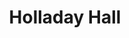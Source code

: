 ---
events:
- building: Holladay Hall
  categories: holladay-hall
  description: In 1966, the University was pressuring area landlords to rent to African
    American students. In response, some landlords wrote angry letters to Chancellor
    Caldwell.
  event_decade: '1960'
  event_id: '3'
  excerpt: In 1966, the University was pressuring area landlords to rent to African
    American students. In response, some landlords wrote angry letters to Chancellor
    Caldwell.
  image id (orig): 0004846
  image_caption: Nelson Hall, aerial view
  image_id: 0004846
  image_link: https://d.lib.ncsu.edu/collections/catalog/0004846
  start_date: 01/01/1966
  title: University Pressures Local Landlords
  year: '1966'
- building: Holladay Hall
  categories: holladay-hall
  description: This position was also called Facilitator of African American Affairs.
    It was first held by Dr. Augustus Witherspoon.
  event_decade: '1980'
  event_id: '25'
  excerpt: This position was also called Facilitator of African American Affairs.
    It was first held by Dr. Augustus Witherspoon.
  image id (orig): '0003667'
  image_caption: Holladay Hall
  image_id: '0003667'
  image_link: https://d.lib.ncsu.edu/collections/catalog/0003667
  start_date: 01/01/1989
  title: Associate Provost position created
  year: '1989'
- building: Holladay Hall
  categories: holladay-hall
  description: The Office for Diversity and African American Affairs changed its name
    to Office for Diversity and Inclusion in order meet the needs of students from
    a variety of backgrounds.
  event_decade: '2000'
  event_id: '39'
  excerpt: The Office for Diversity and African American Affairs changed its name
    to Office for Diversity and Inclusion in order meet the needs of students from
    a variety of backgrounds.
  image id (orig): funk_holladayHall1
  image_caption: Holladay Hall
  image_id: funk_holladayHall1
  image_link: https://d.lib.ncsu.edu/collections/catalog/funk_holladayHall1
  start_date: 08/29/2008
  title: Office for Diversity and Inclusion
  year: '2008'
- audio_id: sa-rwb-022
  building: Holladay Hall
  categories: holladay-hall
  description: Greeks United sponsored the March Against Racism-Challenging History
    (M.A.R.C.H.) to support change in the University's policies towards African American
    Students. Students marched to Holladay Hall to present a petition to the Chancellor,
    which demanded immediate action. NC State's first African American student body
    president, Kevin Howell (1987-1988), participated in the M.A.R.C.H.
  event_decade: '1980'
  event_id: '61'
  excerpt: Greeks United sponsored the March Against Racism-Challenging History (M.A.R.C.H.)
    to support change in the University's policies towards African American Students.
    Students marched to Holladay Hall to present a petition to the Chancellor, which
    demanded immediate action. NC State's first African American student body president,
    Kevin Howell (1987-1988), participated in the M.A.R.C.H.
  image id (orig): '0003667'
  image_caption: Holladay Hall
  image_id: '0003667'
  image_link: https://d.lib.ncsu.edu/collections/catalog/0003667
  redirect_from: /events/42/index.html
  start_date: 01/01/1988
  title: Students March Against Racism
  year: '1988'
- building: Holladay Hall
  categories: holladay-hall
  description: The year 1988 marked the first time that the university recognized
    Martin Luther King Day. University administrators initially announced the substitution
    of Easter Monday for MLK day, however students reacted negatively to this suggestion.
    Student Body President Kevin Howell introduced an open forum to hear student concerns
    about the spring calendar changes. Upon hearing support for both holidays, Howell
    pushed the administration to observe both Easter and MLK day. University leaders
    compromised by canceling classes on MLK Day and Good Friday and by holding classes
    on a Saturday.
  event_decade: '1980'
  event_id: '62'
  excerpt: The year 1988 marked the first time that the university recognized Martin
    Luther King Day. University administrators initially announced the substitution
    of Easter Monday for MLK day, however students reacted negatively to this suggestion.
    Student Body President Kevin Howell introduced an open forum to hear student concerns
    about the spring calendar changes. Upon hearing support for both holidays, Howell
    pushed the administration to observe both Easter and MLK day. University leaders
    compromised by canceling classes on MLK Day and Good Friday and by holding classes
    on a Saturday.
  image id (orig): '0003667'
  image_caption: Holladay Hall
  image_id: '0003667'
  image_link: https://d.lib.ncsu.edu/collections/catalog/0003667
  redirect_from: /events/41/index.html
  start_date: 01/01/1988
  title: NC State First Recognized Martin Luther King, Jr. Day
  year: '1988'
- audio_id: sa-rwb-017
  building: Holladay Hall
  categories: holladay-hall
  description: "NC State hired Dr. Lawrence M. Clark (1934-2012) as Associate Provost.\
    \ Dr. Clark was the second African American to serve as a university administrator.\
    \ In addition to serving as a professor of mathematics education, Dr. Clark coordinated\
    \ all activities related to the university\xC2\x92s Affirmative Action Plan. Dr.\
    \ Clark was instrumental in the founding of NC State\xC2\x92s African American\
    \ Cultural Center, the Peer Mentor program, and the African American Symposium."
  event_decade: '1970'
  event_id: '65'
  excerpt: "NC State hired Dr. Lawrence M. Clark (1934-2012) as Associate Provost.\
    \ Dr. Clark was the second African American to serve as a university administrator.\
    \ In addition to serving as a professor of mathematics education, Dr. Clark coordinated\
    \ all activities related to the university\xC2\x92s Affirmative Action Plan. Dr.\
    \ Clark was instrumental in the founding of NC State\xC2\x92s African American\
    \ Cultural Center, the Peer Mentor program, and the African American Symposium."
  image id (orig): ua100_099-002-cb002_322-56538-001
  image_caption: Lawrence M. Clark portrait
  image_id: ua100_099-002-cb002_322-56538-001
  image_link: https://d.lib.ncsu.edu/collections/catalog/ua100_099-002-cb002_322-56538-001
  redirect_from: /events/38/index.html
  start_date: 01/01/1974
  title: NC State Hires Dr. Lawrence M. Clark
  year: '1974'
- building: Holladay Hall
  categories: holladay-hall
  description: The Health, Education and Welfare Department (HEW) informed the University
    of North Carolina schools that its institutions, including NC State, failed to
    comply with the Civil Rights Act of 1964.
  event_decade: '1970'
  event_id: '66'
  excerpt: The Health, Education and Welfare Department (HEW) informed the University
    of North Carolina schools that its institutions, including NC State, failed to
    comply with the Civil Rights Act of 1964.
  image id (orig): '0003652'
  image_caption: Back entrance to Holladay Hall, North Carolina State College
  image_id: '0003652'
  image_link: https://d.lib.ncsu.edu/collections/catalog/0003652
  redirect_from: /events/37/index.html
  start_date: 01/01/1970
  title: NC State Fails to Comply With Civil Rights Act of 1964
  year: '1970'
- building: Holladay Hall
  categories: holladay-hall
  description: James Anderson became the Dean of Undergraduate Studies, making him
    the first African American dean.
  event_decade: '1990'
  event_id: '71'
  excerpt: James Anderson became the Dean of Undergraduate Studies, making him the
    first African American dean.
  image id (orig): mc00336_Holladay-Hall-3-May-2009
  image_caption: Holladay Hall
  image_id: mc00336_Holladay-Hall-3-May-2009
  image_link: https://d.lib.ncsu.edu/collections/catalog/mc00336_Holladay-Hall-3-May-2009
  redirect_from: /events/29/index.html
  start_date: 01/01/1992
  title: First African American Dean
  year: '1992'
- building: Holladay Hall
  categories: holladay-hall
  description: The university's affirmative action plan was informally accepted by
    the U.S. Dept. of Health, Education and Welfare.
  event_decade: '1970'
  event_id: '74'
  excerpt: The university's affirmative action plan was informally accepted by the
    U.S. Dept. of Health, Education and Welfare.
  image id (orig): '0003652'
  image_caption: Back entrance to Holladay Hall, North Carolina State College
  image_id: '0003652'
  image_link: https://d.lib.ncsu.edu/collections/catalog/0003652
  redirect_from: /events/26/index.html
  start_date: 01/01/1974
  title: Affirmative Action Plan Accepted
  year: '1974'
- building: Holladay Hall
  categories: holladay-hall
  description: Civil rights leader C. T. Vivian conducted a race awareness seminar
    on the NC State campus. For the next twenty years Vivian returned to NC State
    periodically to conduct his seminar.
  event_decade: '1970'
  event_id: '98'
  excerpt: Civil rights leader C. T. Vivian conducted a race awareness seminar on
    the NC State campus. For the next twenty years Vivian returned to NC State periodically
    to conduct his seminar.
  iiif_crop: https://iiif.lib.ncsu.edu/iiif/nubian-message-1996-09-25_0001/1071,1175,3271,2870/full/0/default.jpg
  image_type: Cropped IIIF Image
  start_date: 1/1/1975
  title: C. T. Vivian Race Awareness Seminar
  year: '1975'
lat: '35.7855'
layout: post
lng: '-78.664001'
order: 3
permalink: places/holladay-hall/
place: holladay-hall
title: Holladay Hall

---